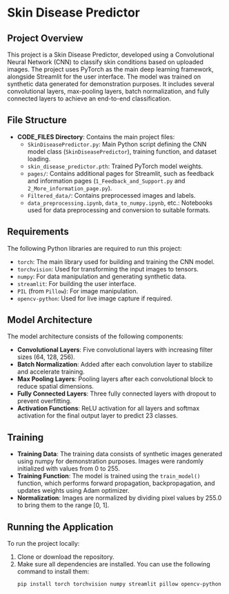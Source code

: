 # Skin Disease Predictor

## Project Overview

This project is a Skin Disease Predictor, developed using a Convolutional Neural Network (CNN) to classify skin conditions based on uploaded images. The project uses PyTorch as the main deep learning framework, alongside Streamlit for the user interface. The model was trained on synthetic data generated for demonstration purposes. It includes several convolutional layers, max-pooling layers, batch normalization, and fully connected layers to achieve an end-to-end classification.

## File Structure

- **CODE_FILES Directory**: Contains the main project files:
  - `SkinDiseasePredictor.py`: Main Python script defining the CNN model class (`SkinDiseasePredictor`), training function, and dataset loading.
  - `skin_disease_predictor.pth`: Trained PyTorch model weights.
  - `pages/`: Contains additional pages for Streamlit, such as feedback and information pages (`1_Feedback_and_Support.py` and `2_More_information_page.py`).
  - `Filtered_data/`: Contains preprocessed images and labels.
  - `data_preprocessing.ipynb`, `data_to_numpy.ipynb`, etc.: Notebooks used for data preprocessing and conversion to suitable formats.

## Requirements

The following Python libraries are required to run this project:

- `torch`: The main library used for building and training the CNN model.
- `torchvision`: Used for transforming the input images to tensors.
- `numpy`: For data manipulation and generating synthetic data.
- `streamlit`: For building the user interface.
- `PIL` (from `Pillow`): For image manipulation.
- `opencv-python`: Used for live image capture if required.

## Model Architecture

The model architecture consists of the following components:

- **Convolutional Layers**: Five convolutional layers with increasing filter sizes (64, 128, 256).
- **Batch Normalization**: Added after each convolution layer to stabilize and accelerate training.
- **Max Pooling Layers**: Pooling layers after each convolutional block to reduce spatial dimensions.
- **Fully Connected Layers**: Three fully connected layers with dropout to prevent overfitting.
- **Activation Functions**: ReLU activation for all layers and softmax activation for the final output layer to predict 23 classes.

## Training

- **Training Data**: The training data consists of synthetic images generated using numpy for demonstration purposes. Images were randomly initialized with values from 0 to 255.
- **Training Function**: The model is trained using the `train_model()` function, which performs forward propagation, backpropagation, and updates weights using Adam optimizer.
- **Normalization**: Images are normalized by dividing pixel values by 255.0 to bring them to the range [0, 1].

## Running the Application

To run the project locally:

1. Clone or download the repository.
2. Make sure all dependencies are installed. You can use the following command to install them:
   ```sh
   pip install torch torchvision numpy streamlit pillow opencv-python
